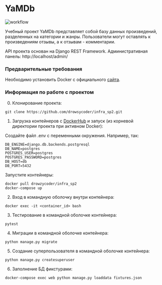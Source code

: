 # YaMDb
![workflow](https://github.com/drowsycoder/yamdb_final/actions/workflows/main.yml/badge.svg)

Учебный проект YaMDb представляет собой базу данных произведений, разделенных на категории и жанры.
Пользователи могут оставлять к произведениям отзывы, а к отзывам - комментарии.

API проекта основан на Django REST Framework.
Административная панель: http://localhost/admin/


### Предварительные требования

Необходимо установить Docker с официального [сайта](https://www.docker.com/products/docker-desktop).


### Информация по работе с проектом

0. Клонирование проекта:
```
git clone https://github.com/drowsycoder/infra_sp2.git
```   
1. Загрузка контейнеров с [DockerHub](https://hub.docker.com/repository/docker/drowzycoder/infra_sp2) и запуск (из корневой директории проекта при активном Docker):

Создайте файл .env с переменными окружения. Например, так:
```
DB_ENGINE=django.db.backends.postgresql
DB_NAME=postgres
POSTGRES_USER=postgres
POSTGRES_PASSWORD=postgres
DB_HOST=db
DB_PORT=5432
```
Запустите контейнеры:
```
docker pull drowzycoder/infra_sp2
docker-compose up
```
2. Вход в командную оболочку внутри контейнера:
```
docker exec -it <container_id> bash
```
3. Тестирование в командной оболочке контейнера:
```
pytest
```
4. Миграции в командной оболочке контейнера:
```
python manage.py migrate
```
5. Создание суперпользователя в командной оболочке контейнера:
```
python manage.py createsuperuser
```
6. Заполнение БД фикстурами:
```
docker-compose exec web python manage.py loaddata fixtures.json
```
